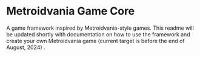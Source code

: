 # Metroidvania Game Core
 A game framework inspired by Metroidvania-style games. This readme will be updated shortly with documentation on how to use the framework and create your own Metroidvania game (current target is before the end of August, 2024) .
